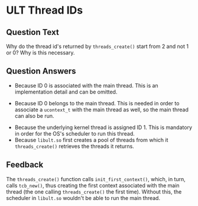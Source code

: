 # ULT Thread IDs

## Question Text

Why do the thread id's returned by `threads_create()` start from 2 and not 1 or 0?
Why is this necessary.

## Question Answers

- Because ID 0 is associated with the main thread.
This is an implementation detail and can be omitted.
+ Because ID 0 belongs to the main thread.
This is needed in order to associate a `ucontext_t` with the main thread as well, so the main thread can also be run.
- Because the underlying kernel thread is assigned ID 1.
This is mandatory in order for the OS's scheduler to run this thread.
- Because `libult.so` first creates a pool of threads from which it `threads_create()` retrieves the threads it returns.

## Feedback

The `threads_create()` function calls `init_first_context()`, which, in turn, calls `tcb_new()`, thus creating the first context associated with the main thread (the one calling `threads_create()` the first time).
Without this, the scheduler in `libult.so` wouldn't be able to run the main thread.
